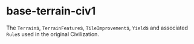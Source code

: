 # base-terrain-civ1

The `Terrain`s, `TerrainFeature`s, `TileImprovement`s, `Yield`s and associated `Rule`s used in the original Civilization.